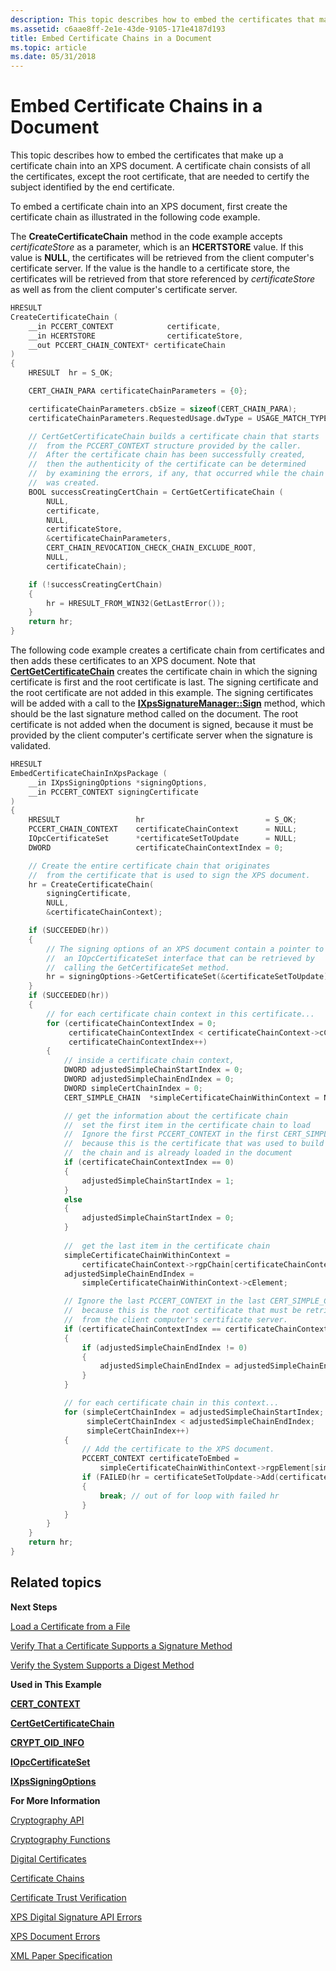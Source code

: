 ```yaml
---
description: This topic describes how to embed the certificates that make up a certificate chain into an XPS document.
ms.assetid: c6aae8ff-2e1e-43de-9105-171e4187d193
title: Embed Certificate Chains in a Document
ms.topic: article
ms.date: 05/31/2018
---
```


# Embed Certificate Chains in a Document

This topic describes how to embed the certificates that make up a certificate chain into an XPS document. A certificate chain consists of all the certificates, except the root certificate, that are needed to certify the subject identified by the end certificate.

To embed a certificate chain into an XPS document, first create the certificate chain as illustrated in the following code example.

The **CreateCertificateChain** method in the code example accepts *certificateStore* as a parameter, which is an **HCERTSTORE** value. If this value is **NULL**, the certificates will be retrieved from the client computer's certificate server. If the value is the handle to a certificate store, the certificates will be retrieved from that store referenced by *certificateStore* as well as from the client computer's certificate server.


```C++
HRESULT 
CreateCertificateChain (
    __in PCCERT_CONTEXT            certificate,
    __in HCERTSTORE                certificateStore,
    __out PCCERT_CHAIN_CONTEXT* certificateChain
)
{
    HRESULT  hr = S_OK;

    CERT_CHAIN_PARA certificateChainParameters = {0};

    certificateChainParameters.cbSize = sizeof(CERT_CHAIN_PARA);
    certificateChainParameters.RequestedUsage.dwType = USAGE_MATCH_TYPE_AND;

    // CertGetCertificateChain builds a certificate chain that starts 
    //  from the PCCERT_CONTEXT structure provided by the caller.
    //  After the certificate chain has been successfully created, 
    //  then the authenticity of the certificate can be determined 
    //  by examining the errors, if any, that occurred while the chain
    //  was created.
    BOOL successCreatingCertChain = CertGetCertificateChain (
        NULL,
        certificate,
        NULL,
        certificateStore,
        &certificateChainParameters,
        CERT_CHAIN_REVOCATION_CHECK_CHAIN_EXCLUDE_ROOT,
        NULL,
        certificateChain);

    if (!successCreatingCertChain)
    {
        hr = HRESULT_FROM_WIN32(GetLastError());
    }
    return hr;
}
```



The following code example creates a certificate chain from certificates and then adds these certificates to an XPS document. Note that [**CertGetCertificateChain**](/windows/desktop/api/wincrypt/nf-wincrypt-certgetcertificatechain) creates the certificate chain in which the signing certificate is first and the root certificate is last. The signing certificate and the root certificate are not added in this example. The signing certificates will be added with a call to the [**IXpsSignatureManager::Sign**](/windows/desktop/api/xpsdigitalsignature/nf-xpsdigitalsignature-ixpssignaturemanager-sign) method, which should be the last signature method called on the document. The root certificate is not added when the document is signed, because it must be provided by the client computer's certificate server when the signature is validated.


```C++
HRESULT
EmbedCertificateChainInXpsPackage (
    __in IXpsSigningOptions *signingOptions,
    __in PCCERT_CONTEXT signingCertificate
)
{
    HRESULT                 hr                           = S_OK;
    PCCERT_CHAIN_CONTEXT    certificateChainContext      = NULL;
    IOpcCertificateSet      *certificateSetToUpdate      = NULL;
    DWORD                   certificateChainContextIndex = 0;

    // Create the entire certificate chain that originates 
    //  from the certificate that is used to sign the XPS document.
    hr = CreateCertificateChain(
        signingCertificate, 
        NULL, 
        &certificateChainContext);

    if (SUCCEEDED(hr))
    {
        // The signing options of an XPS document contain a pointer to 
        //  an IOpcCertificateSet interface that can be retrieved by 
        //  calling the GetCertificateSet method.
        hr = signingOptions->GetCertificateSet(&certificateSetToUpdate);
    }
    if (SUCCEEDED(hr))
    {
        // for each certificate chain context in this certificate...
        for (certificateChainContextIndex = 0; 
             certificateChainContextIndex < certificateChainContext->cChain; 
             certificateChainContextIndex++)
        {
            // inside a certificate chain context, 
            DWORD adjustedSimpleChainStartIndex = 0;
            DWORD adjustedSimpleChainEndIndex = 0;
            DWORD simpleCertChainIndex = 0;
            CERT_SIMPLE_CHAIN  *simpleCertificateChainWithinContext = NULL;

            // get the information about the certificate chain
            //  set the first item in the certificate chain to load
            //  Ignore the first PCCERT_CONTEXT in the first CERT_SIMPLE_CHAIN
            //  because this is the certificate that was used to build
            //  the chain and is already loaded in the document
            if (certificateChainContextIndex == 0)
            {
                adjustedSimpleChainStartIndex = 1;
            }
            else
            {
                adjustedSimpleChainStartIndex = 0;
            }
                    
            //  get the last item in the certificate chain
            simpleCertificateChainWithinContext = 
                certificateChainContext->rgpChain[certificateChainContextIndex];
            adjustedSimpleChainEndIndex = 
                simpleCertificateChainWithinContext->cElement;

            // Ignore the last PCCERT_CONTEXT in the last CERT_SIMPLE_CHAIN
            //  because this is the root certificate that must be retrieved
            //  from the client computer's certificate server.
            if (certificateChainContextIndex == certificateChainContext->cChain - 1)
            {
                if (adjustedSimpleChainEndIndex != 0)
                {
                    adjustedSimpleChainEndIndex = adjustedSimpleChainEndIndex - 1;
                }
            }

            // for each certificate chain in this context...
            for (simpleCertChainIndex = adjustedSimpleChainStartIndex; 
                 simpleCertChainIndex < adjustedSimpleChainEndIndex;
                 simpleCertChainIndex++)
            {
                // Add the certificate to the XPS document.
                PCCERT_CONTEXT certificateToEmbed = 
                    simpleCertificateChainWithinContext->rgpElement[simpleCertChainIndex]->pCertContext;
                if (FAILED(hr = certificateSetToUpdate->Add(certificateToEmbed)))
                {
                    break; // out of for loop with failed hr
                }
            }
        }
    }
    return hr;
}
```



## Related topics

<dl> <dt>

**Next Steps**
</dt> <dt>

[Load a Certificate from a File](load-a-certificate-from-a-file.md)
</dt> <dt>

[Verify That a Certificate Supports a Signature Method](verify-a-certificate-supports-a-signature-method.md)
</dt> <dt>

[Verify the System Supports a Digest Method](verify-a-certificate-supports-a-digest-method.md)
</dt> <dt>

**Used in This Example**
</dt> <dt>

[**CERT\_CONTEXT**](/windows/desktop/api/wincrypt/ns-wincrypt-cert_context)
</dt> <dt>

[**CertGetCertificateChain**](/windows/desktop/api/wincrypt/nf-wincrypt-certgetcertificatechain)
</dt> <dt>

[**CRYPT\_OID\_INFO**](/windows/desktop/api/wincrypt/ns-wincrypt-crypt_oid_info)
</dt> <dt>

[**IOpcCertificateSet**](/previous-versions/windows/desktop/api/msopc/nn-msopc-iopccertificateset)
</dt> <dt>

[**IXpsSigningOptions**](/windows/desktop/api/xpsdigitalsignature/nn-xpsdigitalsignature-ixpssigningoptions)
</dt> <dt>

**For More Information**
</dt> <dt>

[Cryptography API](/windows/desktop/SecCrypto/cryptography-portal)
</dt> <dt>

[Cryptography Functions](/windows/desktop/SecCrypto/cryptography-functions)
</dt> <dt>

[Digital Certificates](/windows/desktop/SecCrypto/digital-certificates)
</dt> <dt>

[Certificate Chains](/windows/desktop/SecCrypto/certificate-chains)
</dt> <dt>

[Certificate Trust Verification](/windows/desktop/SecCrypto/certificate-trust-verification)
</dt> <dt>

[XPS Digital Signature API Errors](xps-digital-signatures-errors.md)
</dt> <dt>

[XPS Document Errors](xps-document-errors.md)
</dt> <dt>

[XML Paper Specification](https://www.ecma-international.org/activities/XML%20Paper%20Specification/XPS%20Standard%20WD%201.6.pdf)
</dt> </dl>

 

 
